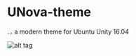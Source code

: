 # UNova-theme
... a modern theme for Ubuntu Unity 16.04

![alt tag](https://raw.githubusercontent.com/iampepe/UNova-theme/master/UNova.png)


